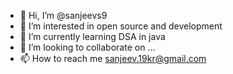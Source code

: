- 👋 Hi, I’m @sanjeevs9
- 👀 I’m interested in open source and development
- 🌱 I’m currently learning DSA in java
- 💞️ I’m looking to collaborate on ...
- 📫 How to reach me sanjeev.19kr@gmail.com

<!---
sanjeevs9/sanjeevs9 is a ✨ special ✨ repository because its `README.md` (this file) appears on your GitHub profile.
You can click the Preview link to take a look at your changes.
--->
